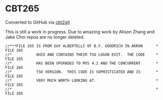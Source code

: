 # CBT265
Converted to GitHub via [cbt2git](https://github.com/wizardofzos/cbt2git)

This is still a work in progress. 
Due to amazing work by Alison Zhang and Jake Choi repos are no longer deleted.

```
//***FILE 265 IS FROM GUY ALBERTELLI OF B.F. GOODRICH IN AKRON      *   FILE 265
//*           OHIO AND CONTAINS THEIR TSO LOGON EXIT.  THE CODE     *   FILE 265
//*           HAS BEEN UPGRADED TO MVS 4.2 AND THE CONCURRENT       *   FILE 265
//*           TSO VERSION.  THIS CODE IS SOPHISTICATED AND IS       *   FILE 265
//*           VERY MUCH WORTH LOOKING AT.                           *   FILE 265
//*                                                                 *   FILE 265
```
